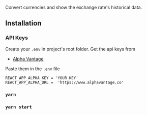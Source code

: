Convert currencies and show the exchange rate's historical data.

## Installation

### API Keys

Create your `.env` in project's root folder. Get the api keys from

- [Alpha Vantage](https://www.alphavantage.co/support/#api-key)

Paste them in the `.env` file

```
REACT_APP_ALPHA_KEY = 'YOUR_KEY'
REACT_APP_ALPHA_URL =  'https://www.alphavantage.co'
```

### `yarn`

### `yarn start`
